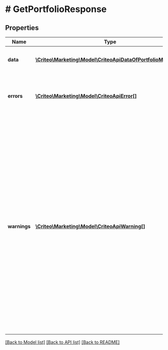 # # GetPortfolioResponse

## Properties

Name | Type | Description | Notes
------------ | ------------- | ------------- | -------------
**data** | [**\Criteo\Marketing\Model\CriteoApiDataOfPortfolioMessage[]**](CriteoApiDataOfPortfolioMessage.md) | The response&#39;s primary data | [optional] 
**errors** | [**\Criteo\Marketing\Model\CriteoApiError[]**](CriteoApiError.md) | Error list returned by the Criteo API   For successful requests it is empty | [optional] 
**warnings** | [**\Criteo\Marketing\Model\CriteoApiWarning[]**](CriteoApiWarning.md) | Warnings list returned by the Criteo API  In some situations the operations are successful but it may be useful to issue warnings to the API consumer.  For example the endpoint, entity or field is deprecated. Warnings are like compiler warnings, they indicate that problems may occur in the future. | [optional] 

[[Back to Model list]](../../README.md#documentation-for-models) [[Back to API list]](../../README.md#documentation-for-api-endpoints) [[Back to README]](../../README.md)


